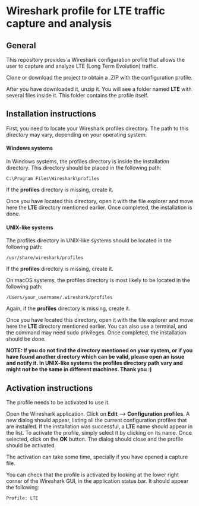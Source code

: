 # Wireshark profile for LTE traffic capture and analysis

## General

This repository provides a Wireshark configuration profile that allows the user to capture and analyze LTE (Long Term Evolution) traffic.

Clone or download the project to obtain a .ZIP with the configuration profile.

After you have downloaded it, unzip it. You will see a folder named **LTE** with several files inside it. This folder contains the profile itself.

## Installation instructions

First, you need to locate your Wireshark profiles directory. The path to this directory may vary, depending on your operating system.

#### Windows systems

In Windows systems, the profiles directory is inside the installation directory. This directory should be placed in the following path: 
```
C:\Program Files\Wireshark\profiles
```
If the **profiles** directory is missing, create it.

Once you have located this directory, open it with the file explorer and move here the **LTE** directory mentioned earlier. Once completed, the installation is done.

#### UNIX-like systems

The profiles directory in UNIX-like systems should be located in the following path:
```
/usr/share/wireshark/profiles
```
If the **profiles** directory is missing, create it.

On macOS systems, the profiles directory is most likely to be located in the following path:
```
/Users/your_username/.wireshark/profiles
```
Again, if the **profiles** directory is missing, create it.

Once you have located this directory, open it with the file explorer and move here the **LTE** directory mentioned earlier. You can also use a terminal, and the command may need sudo privileges. Once completed, the installation should be done.

**NOTE: If you do not find the directory mentioned on your system, or if you have found another directory which can be valid, please open an issue and notify it. In UNIX-like systems the profiles directory path vary and might not be the same in different machines. Thank you :)**

## Activation instructions
The profile needs to be activated to use it.

Open the Wireshark application. Click on **Edit** --> **Configuration profiles**. A new dialog should appear, listing all the current configuration profiles that are installed. If the installation was successful, a **LTE** name should appear in the list. To activate the profile, simply select it by clicking on its name. Once selected, click on the **OK** button. The dialog should close and the profile should be activated.

The activation can take some time, specially if you have opened a capture file.

You can check that the profile is activated by looking at the lower right corner of the Wireshark GUI, in the application status bar. It should appear the following:
```
Profile: LTE
```

